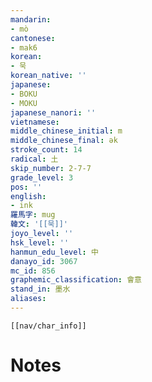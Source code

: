 ```yaml
---
mandarin:
- mò
cantonese:
- mak6
korean:
- 묵
korean_native: ''
japanese:
- BOKU
- MOKU
japanese_nanori: ''
vietnamese:
middle_chinese_initial: m
middle_chinese_final: ək
stroke_count: 14
radical: 土
skip_number: 2-7-7
grade_level: 3
pos: ''
english:
- ink
羅馬字: mug
韓文: '[[묵]]'
joyo_level: ''
hsk_level: ''
hanmun_edu_level: 中
danayo_id: 3067
mc_id: 856
graphemic_classification: 會意
stand_in: 墨水
aliases:
---
```

```meta-bind-embed
[[nav/char_info]]
```

# Notes
